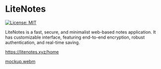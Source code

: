 # LiteNotes

[![License: MIT](https://img.shields.io/badge/License-MIT-yellow.svg)](https://opensource.org/licenses/MIT) <!-- Optional: Add relevant badges -->

LiteNotes is a fast, secure, and minimalist web-based notes application. It has customizable interface, featuring end-to-end encryption, robust authentication, and real-time saving.

https://litenotes.xyz/home

[mockup.webm](https://github.com/user-attachments/assets/4eff2723-68d4-42bf-b736-1ce676d57972)
